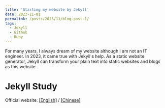 ```yaml
---
title: 'Starting my website by Jekyll'
date: 2023-11-01
permalink: /posts/2023/11/blog-post-1/
tags:
  - Jekyll
  - Github
  - Ruby
---
```



For many years, I always dream of my website although I am not an IT engineer.
In 2023, it came true with Jekyll's help. 
As a static website generator, Jekyll can transform your plain text into static websites and blogs as this website.

Jekyll Study
========

Official website: [[English]](https://jekyllrb.com/) / [[Chinese]](http://jekyllcn.com/)

